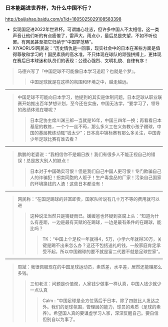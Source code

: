 ### 日本能踢进世界杯，为什么中国不行？
http://baijiahao.baidu.com/s?id=1605025029108583398
- 实现国足进2022年世界杯。可谓雄心壮志，但许多中国人不太相信，这一类声音让他们听的有点疲倦了，雷声大，雨点小，最后总是失望，不如不听也罢。有网民甚至把它归纳于“中国梦范畴”。
- XIYAORUSI网民说：“历史情仇是一回事，现实社会中的日本在某些方面是值得尊敬和学习的！国民素质的高水准，不只体现在球队的顽强拼搏上，更体现在赛后日本球迷和队员们的表现：公德心强烈、文明礼貌、自律有序！
>马德兴写了『中国足球不可能像日本学习追赶？也就是个梦』。
>>中国足球就是在这样的氛围和环境之中，越走越远。
---
>中国足球不可能向日本学习，他提到的其实是体制问题，日本足球从职业联赛开始推出百年梦想计划，至今还在实施，中国无法学，“要学习了，领导的政绩体现在哪呢？
>>日本足协主席川渊三郎一当就是16年，中国三四年一换；再看看日本基层的教练，一个个一丝不苟，那么多义工在义务教小孩子踢球，中国的基层教练动辄“钱太少”；日本高中锦标赛有那么多关注，中国青少年足球比赛有谁去看？
---
>鹏鹏的老婆说：“我相信你不是媚日族！我们有很多人不能正视自己的错误！总是放大别人的缺点！
>>日本对于中国确实可恨！但是我们自己中国人更可恨！专门欺骗自己人的诈骗犯！拐卖同胞的人贩子！生产毒食品的厂家！污染自己国家的环境换钱的人渣！这些日本都没有！
---
>网民称：“在国足踢球的非富即贵，国家队听说有几十万不等的费用就可以进
>>这种说法当然只是猜疑而已。媛媛爸也怀疑到贪腐上头：“知道为什么有差距，一边是最有天赋的在踢球，一边是最有条件的在踢球，能比吗？
>>>TK：“中国上个足校一年就得4，5万，小学六年就得30万，关键是踢不出来怎么办？这还不包括送礼的钱，一般家庭肯定承受不起，所以中国踢球的要不就是富二代要不就是足球世家”。
---
>周斌：我很佩服现在的中国足球运动员，素质差，水平差，居然还能赚那么多钱。
>>三旬老汉：问题是价值观，人家钱少做事一样认真，中国人钱少就少一点认真
>>>Calm : “中国足球是全方位落后于日本，除了四肢比人发达之外。我们的足球氛围，管理层的能力，球员的素质（足球的素养）。希望国人真的要谦虚学习人家，深深反醒自己。要自信但别自以为事了。